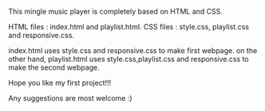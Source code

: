 This mingle music player is completely based on HTML and CSS.

HTML files : index.html and playlist.html.
CSS files : style.css, playlist.css and responsive.css.

index.html uses style.css and responsive.css to make first webpage.
on the other hand, playlist.html uses style.css,playlist.css and responsive.css to make the second webpage.

Hope you like my first project!!!

Any suggestions are most welcome :)

